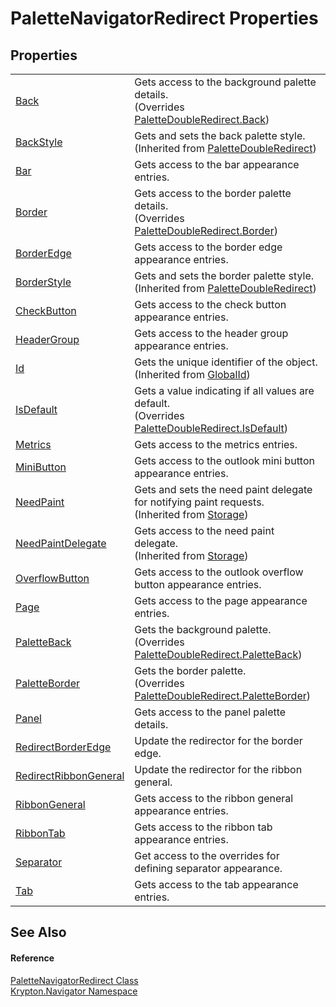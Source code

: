 # PaletteNavigatorRedirect Properties




## Properties
<table>
<tr>
<td><a href="b4219c2a-3ba6-84f9-3a4c-e212a236b916.md">Back</a></td>
<td>Gets access to the background palette details.<br />(Overrides <a href="2b534a82-b122-d791-8524-6ff1459a0129.md">PaletteDoubleRedirect.Back</a>)</td></tr>
<tr>
<td><a href="dd478fed-6c07-0df2-1589-fd543198e2e0.md">BackStyle</a></td>
<td>Gets and sets the back palette style.<br />(Inherited from <a href="3c99950a-cc84-287b-0860-b897032948db.md">PaletteDoubleRedirect</a>)</td></tr>
<tr>
<td><a href="1206a0ec-7df1-e376-04eb-d1a29bce6891.md">Bar</a></td>
<td>Gets access to the bar appearance entries.</td></tr>
<tr>
<td><a href="0a28f87f-cd71-52bf-e726-2d2f224a1b6b.md">Border</a></td>
<td>Gets access to the border palette details.<br />(Overrides <a href="15853c59-ba0f-d5ea-37b3-9c81bbeb0df3.md">PaletteDoubleRedirect.Border</a>)</td></tr>
<tr>
<td><a href="9ff976f1-2541-1073-0463-14cec97d133a.md">BorderEdge</a></td>
<td>Gets access to the border edge appearance entries.</td></tr>
<tr>
<td><a href="e8102fbb-3a5e-2382-96d5-0ec8af3609f7.md">BorderStyle</a></td>
<td>Gets and sets the border palette style.<br />(Inherited from <a href="3c99950a-cc84-287b-0860-b897032948db.md">PaletteDoubleRedirect</a>)</td></tr>
<tr>
<td><a href="cf710da4-10d3-083e-494a-27723d63f659.md">CheckButton</a></td>
<td>Gets access to the check button appearance entries.</td></tr>
<tr>
<td><a href="16963ebf-3673-7f3e-80b3-ef6845b03474.md">HeaderGroup</a></td>
<td>Gets access to the header group appearance entries.</td></tr>
<tr>
<td><a href="71a6846f-bfb6-fb58-b361-6b43ae0583a8.md">Id</a></td>
<td>Gets the unique identifier of the object.<br />(Inherited from <a href="9ef2ca3a-e03e-8927-105a-2f9a6fbdf849.md">GlobalId</a>)</td></tr>
<tr>
<td><a href="2db9f6eb-056d-6c4f-78c5-d9e0f916b81c.md">IsDefault</a></td>
<td>Gets a value indicating if all values are default.<br />(Overrides <a href="b9436a2d-e915-4cfc-e1bc-b089d78824c4.md">PaletteDoubleRedirect.IsDefault</a>)</td></tr>
<tr>
<td><a href="8a44f4e5-dffb-a981-9971-96910242ea26.md">Metrics</a></td>
<td>Gets access to the metrics entries.</td></tr>
<tr>
<td><a href="fe304dba-c437-c63f-21cb-a5864bddbdbc.md">MiniButton</a></td>
<td>Gets access to the outlook mini button appearance entries.</td></tr>
<tr>
<td><a href="097a0f47-e60c-4bf7-802c-8391c6d8feff.md">NeedPaint</a></td>
<td>Gets and sets the need paint delegate for notifying paint requests.<br />(Inherited from <a href="8406cf55-79a3-e579-4094-be084e489431.md">Storage</a>)</td></tr>
<tr>
<td><a href="879ca7f2-32c5-8581-44f2-c7aee6491db2.md">NeedPaintDelegate</a></td>
<td>Gets access to the need paint delegate.<br />(Inherited from <a href="8406cf55-79a3-e579-4094-be084e489431.md">Storage</a>)</td></tr>
<tr>
<td><a href="a89a15b5-cc37-0051-be59-4b6e2dd21a29.md">OverflowButton</a></td>
<td>Gets access to the outlook overflow button appearance entries.</td></tr>
<tr>
<td><a href="999755f4-b681-440e-e015-6ca6de9f38f6.md">Page</a></td>
<td>Gets access to the page appearance entries.</td></tr>
<tr>
<td><a href="38fcbc6b-35f3-0c79-56f8-d71425239674.md">PaletteBack</a></td>
<td>Gets the background palette.<br />(Overrides <a href="928aec7e-b71b-432c-1cc9-e5b9fb15ffc2.md">PaletteDoubleRedirect.PaletteBack</a>)</td></tr>
<tr>
<td><a href="34c5c878-d1f1-7a25-b0a6-4d2c775e98d6.md">PaletteBorder</a></td>
<td>Gets the border palette.<br />(Overrides <a href="e2a6ea2f-9a85-e7b8-4724-f37b4341df49.md">PaletteDoubleRedirect.PaletteBorder</a>)</td></tr>
<tr>
<td><a href="93d26a57-c8a7-e760-8fbb-5986be7e2ce6.md">Panel</a></td>
<td>Gets access to the panel palette details.</td></tr>
<tr>
<td><a href="ca0dfddc-5a53-5004-c016-8ceff6755580.md">RedirectBorderEdge</a></td>
<td>Update the redirector for the border edge.</td></tr>
<tr>
<td><a href="dbe0b27d-57f4-ee30-8da3-62181f1b3fc6.md">RedirectRibbonGeneral</a></td>
<td>Update the redirector for the ribbon general.</td></tr>
<tr>
<td><a href="d9f59f3c-5156-b65c-23c4-5ef50c810abe.md">RibbonGeneral</a></td>
<td>Gets access to the ribbon general appearance entries.</td></tr>
<tr>
<td><a href="d9193174-7827-9fcc-209a-648fae91a87b.md">RibbonTab</a></td>
<td>Gets access to the ribbon tab appearance entries.</td></tr>
<tr>
<td><a href="68f09e39-b511-5dab-83e6-07809f76d6a9.md">Separator</a></td>
<td>Get access to the overrides for defining separator appearance.</td></tr>
<tr>
<td><a href="dce568f9-a321-0a1c-423d-01ba79475dde.md">Tab</a></td>
<td>Gets access to the tab appearance entries.</td></tr>
</table>

## See Also


#### Reference
<a href="e6c26c4c-f070-7481-1460-037840962498.md">PaletteNavigatorRedirect Class</a>  
<a href="a21ac074-d119-3dc6-bd1c-d3a12c0128bc.md">Krypton.Navigator Namespace</a>  
